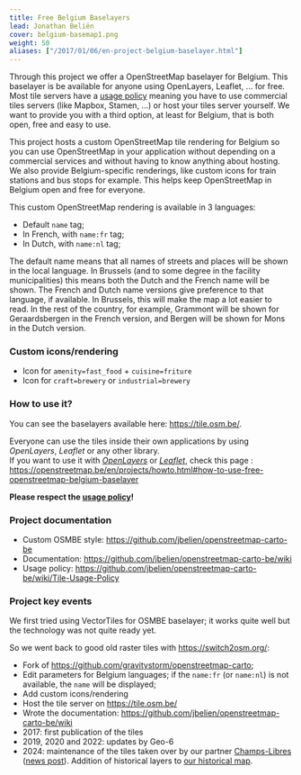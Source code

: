 ```yaml
---
title: Free Belgium Baselayers
lead: Jonathan Beliën
cover: belgium-basemap1.png
weight: 50
aliases: ["/2017/01/06/en-project-belgium-baselayer.html"]
---
```


Through this project we offer a OpenStreetMap baselayer for Belgium. This baselayer is be available for anyone using OpenLayers, Leaflet, ... for free.
Most tile servers have a [usage policy](http://wiki.openstreetmap.org/wiki/Tile_usage_policy) meaning you have to use commercial tiles servers (like Mapbox, Stamen, ...) or host your tiles server yourself.
We want to provide you with a third option, at least for Belgium, that is both open, free and easy to use.

This project hosts a custom OpenStreetMap tile rendering for Belgium so you can use OpenStreetMap in your application without depending on a commercial services and without having to know anything about hosting.
We also provide Belgium-specific renderings, like custom icons for train stations and bus stops for example. This helps keep OpenStreetMap in Belgium open and free for everyone.

This custom OpenStreetMap rendering is available in 3 languages:

* Default `name` tag;
* In French, with `name:fr` tag;
* In Dutch, with `name:nl` tag;

The default name means that all names of streets and places will be shown in the local language. In Brussels (and to some degree in the facility municipalities) this means both the Dutch and the French name will be shown.
The French and Dutch name versions give preference to that language, if available. In Brussels, this will make the map a lot easier to read. In the rest of the country, for example, Grammont will be shown for Geraardsbergen in the French version, and Bergen will be shown for Mons in the Dutch version.

### Custom icons/rendering

* Icon for `amenity=fast_food` + `cuisine=friture`
* Icon for `craft=brewery` or `industrial=brewery`

### How to use it?

You can see the baselayers available here: <https://tile.osm.be/>.

Everyone can use the tiles inside their own applications by using *OpenLayers*, *Leaflet* or any other library.  
If you want to use it with *[OpenLayers](https://openlayers.org/)* or *[Leaflet](http://leafletjs.com/)*, check this page : <https://openstreetmap.be/en/projects/howto.html#how-to-use-free-openstreetmap-belgium-baselayer>

**Please respect the [usage policy](https://github.com/jbelien/openstreetmap-carto-be/wiki/Tile-Usage-Policy)!**

### Project documentation

* Custom OSMBE style: <https://github.com/jbelien/openstreetmap-carto-be>
* Documentation: <https://github.com/jbelien/openstreetmap-carto-be/wiki>
* Usage policy: <https://github.com/jbelien/openstreetmap-carto-be/wiki/Tile-Usage-Policy>

### Project key events

We first tried using VectorTiles for OSMBE baselayer; it works quite well but the technology was not quite ready yet.

So we went back to good old raster tiles with <https://switch2osm.org/>:

* Fork of <https://github.com/gravitystorm/openstreetmap-carto>;
* Edit parameters for Belgium languages; if the `name:fr` (or `name:nl`) is not available, the `name` will be displayed;
* Add custom icons/rendering
* Host the tile server on <https://tile.osm.be/>
* Wrote the documentation: <https://github.com/jbelien/openstreetmap-carto-be/wiki>
* 2017: first publication of the tiles
* 2019, 2020 and 2022: updates by Geo-6
* 2024: maintenance of the tiles taken over by our partner [Champs-Libres](https://champs-libres.coop) ([news post](https://openstreetmap.be/nl/2024/04/25/tiles-updated.html)). Addition of historical layers to [our historical map](https://play.osm.be/historischekaart.html#17/50.73016/4.23513/OSMBelgiumArchiveMarch2019-OSMroads).
